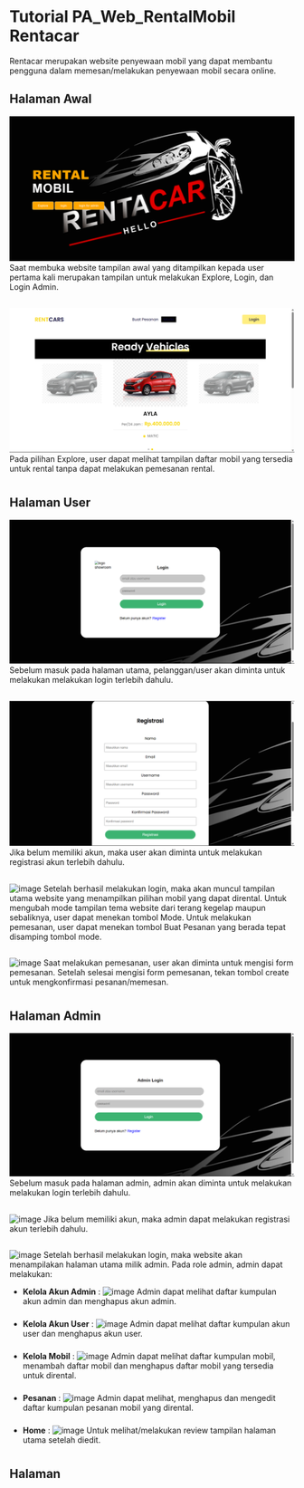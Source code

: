 # Tutorial PA_Web_RentalMobil Rentacar
Rentacar merupakan website penyewaan mobil yang dapat membantu pengguna dalam memesan/melakukan penyewaan mobil secara online.

## Halaman Awal
![image](https://github.com/Kelompok-1-B2/PA_Web_RentalMobil/blob/main/image/index%20page.png)
Saat membuka website tampilan awal yang ditampilkan kepada user pertama kali merupakan tampilan untuk melakukan Explore, Login, dan Login Admin.
##
![image](https://github.com/Kelompok-1-B2/PA_Web_RentalMobil/blob/main/image/Explore%20page.png)
Pada pilihan Explore, user dapat melihat tampilan daftar mobil yang tersedia untuk rental tanpa dapat melakukan pemesanan rental.
#
## Halaman User
![image](https://github.com/Kelompok-1-B2/PA_Web_RentalMobil/blob/main/image/Usrlogin%20page.png)
Sebelum masuk pada halaman utama, pelanggan/user akan diminta untuk melakukan melakukan login terlebih dahulu.
##
![image](https://github.com/Kelompok-1-B2/PA_Web_RentalMobil/blob/main/image/Regis%20page.png)
Jika belum memiliki akun, maka user akan diminta untuk melakukan registrasi akun terlebih dahulu.
##
![image]()
Setelah berhasil melakukan login, maka akan muncul tampilan utama website yang menampilkan pilihan mobil yang dapat dirental. Untuk mengubah mode tampilan tema website dari terang kegelap maupun sebaliknya, user dapat menekan tombol Mode. Untuk melakukan pemesanan, user dapat menekan tombol Buat Pesanan yang berada tepat disamping tombol mode.
##
![image]()
Saat melakukan pemesanan, user akan diminta untuk mengisi form pemesanan. Setelah selesai mengisi form pemesanan, tekan tombol create untuk mengkonfirmasi pesanan/memesan.
#
## Halaman Admin
![image](https://github.com/Kelompok-1-B2/PA_Web_RentalMobil/blob/main/image/Admlogin%20page.png)
Sebelum masuk pada halaman admin, admin akan diminta untuk melakukan melakukan login terlebih dahulu.
##
![image]()
Jika belum memiliki akun, maka admin dapat melakukan registrasi akun terlebih dahulu.
##
![image]()
Setelah berhasil melakukan login, maka website akan menampilakan halaman utama milik admin. Pada role admin, admin dapat melakukan:
- **Kelola Akun Admin** : 
![image]()
Admin dapat melihat daftar kumpulan akun admin dan menghapus akun admin.
###
- **Kelola Akun User** : 
![image]()
Admin dapat melihat daftar kumpulan akun user dan menghapus akun user.
###
- **Kelola Mobil** : 
![image]()
Admin dapat melihat daftar kumpulan mobil, menambah daftar mobil dan menghapus daftar mobil yang tersedia untuk dirental.
###
- **Pesanan** : 
![image]()
Admin dapat melihat, menghapus dan mengedit daftar kumpulan pesanan mobil yang dirental.
###
- **Home** : 
![image]()
Untuk melihat/melakukan review tampilan halaman utama setelah diedit.
###
#
## Halaman 
